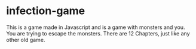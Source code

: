 # infection-game

This is a game made in Javascript and is a game with monsters and you.
You are trying to escape the monsters.
There are 12 Chapters, just like any other old game.


